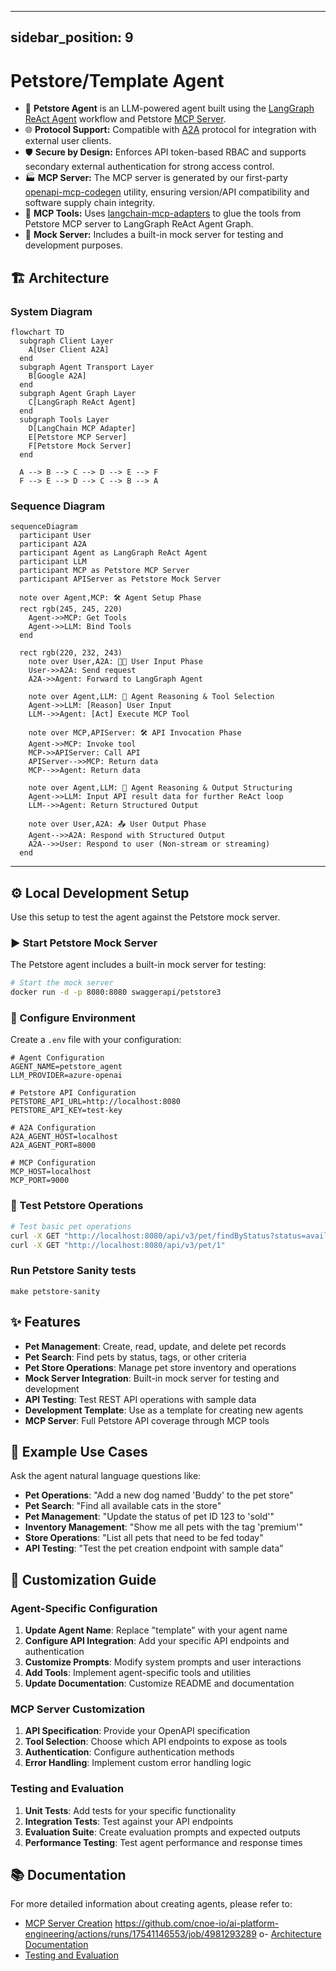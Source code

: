 
---
sidebar_position: 9
---

# Petstore/Template Agent

- 🤖 **Petstore Agent** is an LLM-powered agent built using the [LangGraph ReAct Agent](https://langchain-ai.github.io/langgraph/agents/agents/) workflow and Petstore [MCP Server](https://modelcontextprotocol.io/introduction).
- 🌐 **Protocol Support:** Compatible with [A2A](https://github.com/google/A2A) protocol for integration with external user clients.
- 🛡️ **Secure by Design:** Enforces API token-based RBAC and supports secondary external authentication for strong access control.
- 🏭 **MCP Server:** The MCP server is generated by our first-party [openapi-mcp-codegen](https://github.com/cnoe-io/openapi-mcp-codegen/tree/main) utility, ensuring version/API compatibility and software supply chain integrity.
- 🔌 **MCP Tools:** Uses [langchain-mcp-adapters](https://github.com/langchain-ai/langchain-mcp-adapters) to glue the tools from Petstore MCP server to LangGraph ReAct Agent Graph.
- 🧪 **Mock Server:** Includes a built-in mock server for testing and development purposes.

## 🏗️ Architecture

### System Diagram

```mermaid
flowchart TD
  subgraph Client Layer
    A[User Client A2A]
  end
  subgraph Agent Transport Layer
    B[Google A2A]
  end
  subgraph Agent Graph Layer
    C[LangGraph ReAct Agent]
  end
  subgraph Tools Layer
    D[LangChain MCP Adapter]
    E[Petstore MCP Server]
    F[Petstore Mock Server]
  end

  A --> B --> C --> D --> E --> F
  F --> E --> D --> C --> B --> A
```

### Sequence Diagram

```mermaid
sequenceDiagram
  participant User
  participant A2A
  participant Agent as LangGraph ReAct Agent
  participant LLM
  participant MCP as Petstore MCP Server
  participant APIServer as Petstore Mock Server

  note over Agent,MCP: 🛠️ Agent Setup Phase
  rect rgb(245, 245, 220)
    Agent->>MCP: Get Tools
    Agent->>LLM: Bind Tools
  end

  rect rgb(220, 232, 243)
    note over User,A2A: 🧑‍💻 User Input Phase
    User->>A2A: Send request
    A2A->>Agent: Forward to LangGraph Agent

    note over Agent,LLM: 🧠 Agent Reasoning & Tool Selection
    Agent->>LLM: [Reason] User Input
    LLM-->>Agent: [Act] Execute MCP Tool

    note over MCP,APIServer: 🛠️ API Invocation Phase
    Agent->>MCP: Invoke tool
    MCP->>APIServer: Call API
    APIServer-->>MCP: Return data
    MCP-->>Agent: Return data

    note over Agent,LLM: 🧠 Agent Reasoning & Output Structuring
    Agent->>LLM: Input API result data for further ReAct loop
    LLM-->>Agent: Return Structured Output

    note over User,A2A: 📤 User Output Phase
    Agent-->>A2A: Respond with Structured Output
    A2A-->>User: Respond to user (Non-stream or streaming)
  end
```

---

## ⚙️ Local Development Setup

Use this setup to test the agent against the Petstore mock server.

### ▶️ Start Petstore Mock Server

The Petstore agent includes a built-in mock server for testing:

```bash
# Start the mock server
docker run -d -p 8080:8080 swaggerapi/petstore3
```

### 🔑 Configure Environment

Create a `.env` file with your configuration:

```env
# Agent Configuration
AGENT_NAME=petstore_agent
LLM_PROVIDER=azure-openai

# Petstore API Configuration
PETSTORE_API_URL=http://localhost:8080
PETSTORE_API_KEY=test-key

# A2A Configuration
A2A_AGENT_HOST=localhost
A2A_AGENT_PORT=8000

# MCP Configuration
MCP_HOST=localhost
MCP_PORT=9000
```

### 🚀 Test Petstore Operations

```bash
# Test basic pet operations
curl -X GET "http://localhost:8080/api/v3/pet/findByStatus?status=available"
curl -X GET "http://localhost:8080/api/v3/pet/1"
```

### Run Petstore Sanity tests

```
make petstore-sanity
```

## ✨ Features

- **Pet Management**: Create, read, update, and delete pet records
- **Pet Search**: Find pets by status, tags, or other criteria
- **Pet Store Operations**: Manage pet store inventory and operations
- **Mock Server Integration**: Built-in mock server for testing and development
- **API Testing**: Test REST API operations with sample data
- **Development Template**: Use as a template for creating new agents
- **MCP Server**: Full Petstore API coverage through MCP tools

## 🎯 Example Use Cases

Ask the agent natural language questions like:

- **Pet Operations**: "Add a new dog named 'Buddy' to the pet store"
- **Pet Search**: "Find all available cats in the store"
- **Pet Management**: "Update the status of pet ID 123 to 'sold'"
- **Inventory Management**: "Show me all pets with the tag 'premium'"
- **Store Operations**: "List all pets that need to be fed today"
- **API Testing**: "Test the pet creation endpoint with sample data"

## 🎯 Customization Guide

### Agent-Specific Configuration

1. **Update Agent Name**: Replace "template" with your agent name
2. **Configure API Integration**: Add your specific API endpoints and authentication
3. **Customize Prompts**: Modify system prompts and user interactions
4. **Add Tools**: Implement agent-specific tools and utilities
5. **Update Documentation**: Customize README and documentation

### MCP Server Customization

1. **API Specification**: Provide your OpenAPI specification
2. **Tool Selection**: Choose which API endpoints to expose as tools
3. **Authentication**: Configure authentication methods
4. **Error Handling**: Implement custom error handling logic

### Testing and Evaluation

1. **Unit Tests**: Add tests for your specific functionality
2. **Integration Tests**: Test against your API endpoints
3. **Evaluation Suite**: Create evaluation prompts and expected outputs
4. **Performance Testing**: Test agent performance and response times

## 📚 Documentation

For more detailed information about creating agents, please refer to:

- [MCP Server Creation](../tools-utils/openapi-mcp-codegen.md)
https://github.com/cnoe-io/ai-platform-engineering/actions/runs/17541146553/job/4981293289 o- [Architecture Documentation](../architecture/index.md)
- [Testing and Evaluation](../evaluations/index.md)